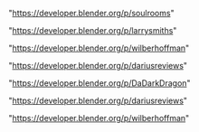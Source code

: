"https://developer.blender.org/p/soulrooms"

"https://developer.blender.org/p/larrysmiths"

"https://developer.blender.org/p/wilberhoffman"

"https://developer.blender.org/p/dariusreviews"

"https://developer.blender.org/p/DaDarkDragon"

 
"https://developer.blender.org/p/dariusreviews"


"https://developer.blender.org/p/wilberhoffman"


 
